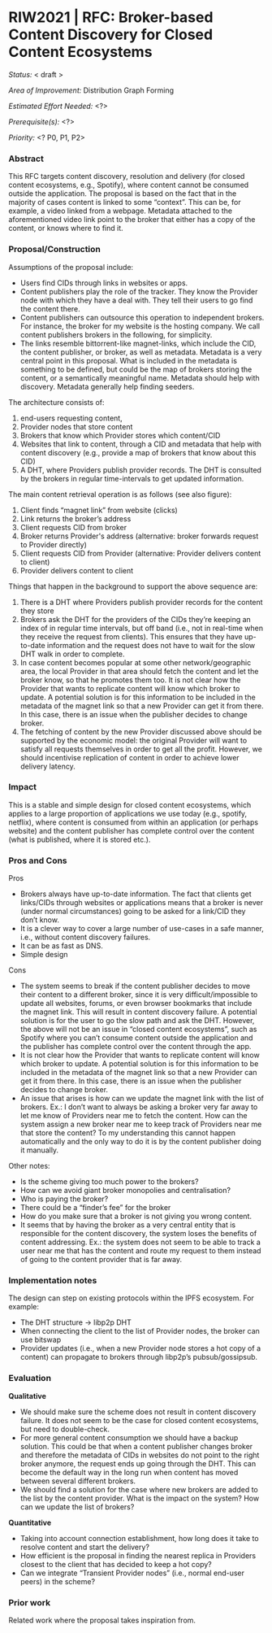 # RIW2021 | RFC: Broker-based Content Discovery for Closed Content Ecosystems

_Status:_ < draft >

_Area of Improvement:_ Distribution Graph Forming

_Estimated Effort Needed:_ <?>

_Prerequisite(s):_ <?>

_Priority:_ <? P0, P1, P2>

### Abstract

This RFC targets content discovery, resolution and delivery (for closed content ecosystems, e.g., Spotify), where content cannot be consumed outside the application. The proposal is based on the fact that in the majority of cases content is linked to some “context”. This can be, for example, a video linked from a webpage. Metadata attached to the aforementioned video link point to the broker that either has a copy of the content, or knows  where to find it.


### Proposal/Construction

Assumptions of the proposal include:
- Users find CIDs through links in websites or apps.
- Content publishers play the role of the tracker. They know the Provider node with which they have a deal with. They tell their users to go find the content there.
- Content publishers can outsource this operation to independent brokers. For instance, the broker for my website is the hosting company. We call content publishers brokers in the following, for simplicity.
- The links resemble bittorrent-like magnet-links, which include the CID, the content publisher, or broker, as well as metadata. Metadata is a very central point in this proposal. What is included in the metadata is something to be defined, but could be the map of brokers storing the content, or a semantically meaningful name. Metadata should help with discovery. Metadata generally help finding seeders.

The architecture consists of:
1. end-users requesting content, 
2. Provider nodes that store content
3. Brokers that know which Provider stores which content/CID
4. Websites that link to content, through a CID and metadata that help with content discovery (e.g., provide a map of brokers that know about this CID)
5. A DHT, where Providers publish provider records. The DHT is consulted by the brokers in regular time-intervals to get updated information.

The main content retrieval operation is as follows (see also figure):
1. Client finds “magnet link” from website (clicks)
2. Link returns the broker’s address
3. Client requests CID from broker
4. Broker returns Provider's address (alternative: broker forwards request to Provider directly)
5. Client requests CID from Provider (alternative: Provider delivers content to client)
6. Provider delivers content to client



Things that happen in the background to support the above sequence are:
1. There is a DHT where Providers publish provider records for the content they store
2. Brokers ask the DHT for the providers of the CIDs they’re keeping an index of in regular time intervals, but off band (i.e., not in real-time when they receive the request from clients). This ensures that they have up-to-date information and the request does not have to wait for the slow DHT walk in order to complete.
3. In case content becomes popular at some other network/geographic area, the local Provider in that area should fetch the content and let the broker know, so that he promotes them too. It is not clear how the Provider that wants to replicate content will know which broker to update. A potential solution is for this information to be included in the metadata of the magnet link so that a new Provider can get it from there. In this case, there is an issue when the publisher decides to change broker.
4. The fetching of content by the new Provider discussed above should be supported by the economic model: the original Provider will want to satisfy all requests themselves in order to get all the profit. However, we should incentivise replication of content in order to achieve lower delivery latency.

### Impact

This is a stable and simple design for closed content ecosystems, which applies to a large proportion of applications we use today (e.g., spotify, netflix), where content is consumed from within an application (or perhaps website) and the content publisher has complete control over the content (what is published, where it is stored etc.).

### Pros and Cons

Pros
- Brokers always have up-to-date information. The fact that clients get links/CIDs through websites or applications means that a broker is never (under normal circumstances) going to be asked for a link/CID they don’t know.
- It is a clever way to cover a large number of use-cases in a safe manner, i.e., without content discovery failures.
- It can be as fast as DNS.
- Simple design

Cons
- The system seems to break if the content publisher decides to move their content to a different broker, since it is very difficult/impossible to update all websites, forums, or even browser bookmarks that include the magnet link. This will result in content discovery failure. A potential solution is for the user to go the slow path and ask the DHT. However, the above will not be an issue in “closed content ecosystems”, such as Spotify where you can’t consume content outside the application and the publisher has complete control over the content through the app.
- It is not clear how the Provider that wants to replicate content will know which broker to update. A potential solution is for this information to be included in the metadata of the magnet link so that a new Provider can get it from there. In this case, there is an issue when the publisher decides to change broker.
- An issue that arises is how can we update the magnet link with the list of brokers. Ex.: I don’t want to always be asking a broker very far away to let me know of Providers near me to fetch the content. How can the system assign a new broker near me to keep track of Providers near me that store the content? To my understanding this cannot happen automatically and the only way to do it is by the content publisher doing it manually.

Other notes:
- Is the scheme giving too much power to the brokers?
- How can we avoid giant broker monopolies and centralisation?
- Who is paying the broker?
- There could be a “finder’s fee” for the broker
- How do you make sure that a broker is not giving you wrong content.
- It seems that by having the broker as a very central entity that is responsible for the content discovery, the system loses the benefits of content addressing. Ex.: the system does not seem to be able to track a user near me that has the content and route my request to them instead of going to the content provider that is far away.

### Implementation notes

The design can step on existing protocols within the IPFS ecosystem. For example:

- The DHT structure -> libp2p DHT
- When connecting the client to the list of Provider nodes, the broker can use bitswap 
- Provider updates (i.e., when a new Provider node stores a hot copy of a content) can propagate to brokers through libp2p’s pubsub/gossipsub.

### Evaluation

**Qualitative**
- We should make sure the scheme does not result in content discovery failure. It does not seem to be the case for closed content ecosystems, but need to double-check.
- For more general content consumption we should have a backup solution. This could be that when a content publisher changes broker and therefore the metadata of CIDs in websites do not point to the right broker anymore, the request ends up going through the DHT. This can become the default way in the long run when content has moved between several different brokers.
- We should find a solution for the case where new brokers are added to the list by the content provider. What is the impact on the system? How can we update the list of brokers?

**Quantitative**
- Taking into account connection establishment, how long does it take to resolve content and start the delivery?
- How efficient is the proposal in finding the nearest replica in Providers closest to the client that has decided to keep a hot copy?
- Can we integrate “Transient Provider nodes” (i.e., normal end-user peers) in the scheme?


### Prior work
Related work where the proposal takes inspiration from.
